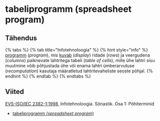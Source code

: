 # tabeliprogramm \(spreadsheet program\)

## Tähendus

{% tabs %}
{% tab title="Infotehnoloogia" %}
{% hint style="info" %}
 [programm](programm-program.md) \(_program_\), mis [kuvab](kuva-display.md) \(_display_\) ridade \(_rows_\) ja veergudena \(_columns_\) paiknevate lahtritega tabeli \(_table of cells_\), mille ühe lahtri sisu muutmine võib põhjustada ühe või enama lahtri ümberarvutuse \(_recomputation_\) kasutaja määratletud lahtritevaheliste seoste põhjal.
{% endhint %}
{% endtab %}
{% endtabs %}

## Viited

[EVS-ISO/IEC 2382-1:1998](https://www.evs.ee/et/evs-iso-iec-2382-1-1998), Infotehnoloogia. Sõnastik. Osa 1: Põhiterminid

* [tabeliprogramm \(_spreadsheet program_\)](https://www.eki.ee/dict/its/index.cgi?Q=D0680299-6C03-1014-88DC-FC5F0DBED45A&F=GUID&C01=1&C02=0&C10=1)

